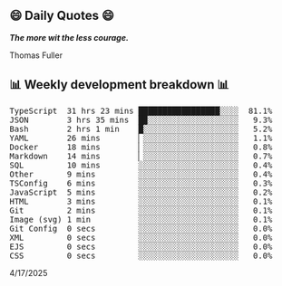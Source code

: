 ## 😄 Daily Quotes 😄

_**The more wit the less courage.**_

Thomas Fuller



## 📊 Weekly development breakdown 📊

<pre>TypeScript  31 hrs 23 mins █████████████████░░░░  81.1%
JSON        3 hrs 35 mins  █▉░░░░░░░░░░░░░░░░░░░   9.3%
Bash        2 hrs 1 min    █░░░░░░░░░░░░░░░░░░░░   5.2%
YAML        26 mins        ▏░░░░░░░░░░░░░░░░░░░░   1.1%
Docker      18 mins        ▏░░░░░░░░░░░░░░░░░░░░   0.8%
Markdown    14 mins        ▏░░░░░░░░░░░░░░░░░░░░   0.7%
SQL         10 mins        ░░░░░░░░░░░░░░░░░░░░░   0.4%
Other       9 mins         ░░░░░░░░░░░░░░░░░░░░░   0.4%
TSConfig    6 mins         ░░░░░░░░░░░░░░░░░░░░░   0.3%
JavaScript  5 mins         ░░░░░░░░░░░░░░░░░░░░░   0.2%
HTML        3 mins         ░░░░░░░░░░░░░░░░░░░░░   0.1%
Git         2 mins         ░░░░░░░░░░░░░░░░░░░░░   0.1%
Image (svg) 1 min          ░░░░░░░░░░░░░░░░░░░░░   0.1%
Git Config  0 secs         ░░░░░░░░░░░░░░░░░░░░░   0.0%
XML         0 secs         ░░░░░░░░░░░░░░░░░░░░░   0.0%
EJS         0 secs         ░░░░░░░░░░░░░░░░░░░░░   0.0%
CSS         0 secs         ░░░░░░░░░░░░░░░░░░░░░   0.0%</pre>

4/17/2025